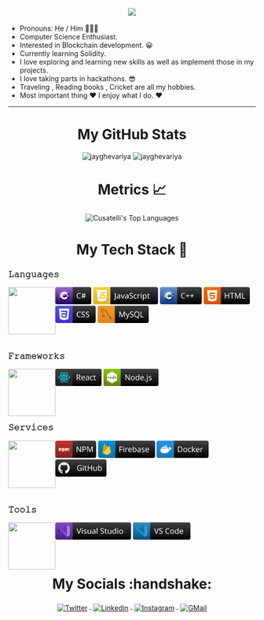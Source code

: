 <!-- markdownlint-disable-next-line -->
<p align="center"><img src="https://github-hero-readme.vercel.app/api?username=jayghevariya&linkedin=jay-ghevariya&twitter=jayghevariya" href="https://linktr.ee/jayghevariya"/>

- Pronouns: He / Him 👨🏻‍💻 
- Computer Science Enthusiast.
- Interested in Blockchain development. :grinning:
- Currently learning Solidity. 
- I love exploring and learning new skills as well as implement those in my projects.
- I love taking parts in hackathons. :sunglasses:
- Traveling , Reading books , Cricket are all my hobbies.
- Most important thing :heart: I enjoy what I do. :heart:

---
<h1 align="center">My GitHub Stats</h1>


<p align="center"><img src="https://github-readme-stats.vercel.app/api?username=jayghevariya&theme=dracula&show_icons=true" alt="jayghevariya" width="400" />
<img src="http://github-readme-streak-stats.herokuapp.com?user=jayghevariya&theme=dracula&hide_border=false" alt ="jayghevariya" width="400" />
</p>

<h1 align="center">Metrics 📈</h1>
<p href="#" align="center">
  <img align="center" alt="Cusatelli's Top Languages" src="https://github-readme-stats.vercel.app/api/top-langs/?username=jayghevariya&langs_count=8&layout=compact&theme=react&hide_border=true&bg_color=0d1117&title_color=FFFFFF&icon_color=F8D866&hide=Jupyter%20Notebook" height="250"/>
</p>

<!-- Badges used from https://github.com/klaasnicolaas/ColoredBadges -->
<h1 align="center">My Tech Stack 🧰</h1>

### 𝙻𝚊𝚗𝚐𝚞𝚊𝚐𝚎𝚜
<img align="left" width="96" height="96" src="https://img.icons8.com/color/96/000000/laptop--v1.png"/>
<p>
    <!-- <img src="https://github.com/Cusatelli/Colored-Badges/blob/main/svg/languages/java.svg" height="35" /> -->
    <img src="https://github.com/Cusatelli/Colored-Badges/blob/main/svg/languages/csharp.svg" height="35" />
    <img src="https://github.com/Cusatelli/Colored-Badges/blob/main/svg/languages/javascript.svg" height="35" />
    <img src="https://github.com/Cusatelli/Colored-Badges/blob/main/svg/languages/cpp.svg" height="35" />
    <img src="https://github.com/Cusatelli/Colored-Badges/blob/main/svg/languages/html5.svg" height="35" />
    <img src="https://github.com/Cusatelli/Colored-Badges/blob/main/svg/languages/css3.svg" height="35" />
    <!-- <img src="https://github.com/Cusatelli/Colored-Badges/blob/main/svg/languages/sass.svg" height="35" /> -->
    <img src="https://github.com/Cusatelli/Colored-Badges/blob/main/svg/languages/mysql.svg" height="35" />
    <!-- <img src="https://github.com/Cusatelli/Colored-Badges/blob/main/svg/languages/postgresql.svg" height="35" /> -->
    <!-- <img src="https://github.com/Cusatelli/Colored-Badges/blob/main/svg/languages/sqlite.svg" height="35" /> -->
</p><br/>

### 𝙵𝚛𝚊𝚖𝚎𝚠𝚘𝚛𝚔𝚜
<img align="left" width="96" height="96" src="https://img.icons8.com/color/96/000000/full-tool-storage-box-.png"/>
<p>
  <img src="https://github.com/Cusatelli/Colored-Badges/blob/main/svg/frameworks/react.svg" height="35" />
  <!-- <img src="https://github.com/Cusatelli/Colored-Badges/blob/main/svg/frameworks/angular.svg" height="35" /> -->
  <!-- <img src="https://github.com/Cusatelli/Colored-Badges/blob/main/svg/frameworks/vue.svg" height="35" /> -->
  <img src="https://github.com/Cusatelli/Colored-Badges/blob/main/svg/frameworks/node.svg" height="35" />
  <!-- <img src="https://github.com/Cusatelli/Colored-Badges/blob/main/svg/frameworks/unity.svg" height="35" /> -->
  <!-- <img src="https://github.com/Cusatelli/Colored-Badges/blob/main/svg/frameworks/springboot.svg" height="35" /> -->
  <!-- <img src="https://github.com/Cusatelli/Colored-Badges/blob/main/svg/frameworks/hibernate.svg" height="35" /> -->
</p><br/><br/>

### 𝚂𝚎𝚛𝚟𝚒𝚌𝚎𝚜
<img align="left" width="96" height="96" src="https://img.icons8.com/color/96/000000/service-bell.png"/>
<p>
  <img src="https://github.com/Cusatelli/Colored-Badges/blob/main/svg/services/npm.svg" height="35" />
  <img src="https://github.com/Cusatelli/Colored-Badges/blob/main/svg/services/firebase.svg" height="35" />
  <!-- <img src="https://github.com/Cusatelli/Colored-Badges/blob/main/svg/services/heroku.svg" height="35" /> -->
  <!-- <img src="https://github.com/Cusatelli/Colored-Badges/blob/main/svg/services/swagger.svg" height="35" /> -->
  <img src="https://github.com/Cusatelli/Colored-Badges/blob/main/svg/services/docker.svg" height="35" />
  <!-- <img src="https://github.com/Cusatelli/Colored-Badges/blob/main/svg/services/thymeleaf.svg" height="35" /> -->
  <img src="https://github.com/Cusatelli/Colored-Badges/blob/main/svg/services/github.svg" height="35" />
  <!-- <img src="https://github.com/Cusatelli/Colored-Badges/blob/main/svg/services/gitlab.svg" height="35" /> -->
  <!-- <img src="https://github.com/Cusatelli/Colored-Badges/blob/main/svg/services/vite.svg" height="35" /> -->
  <!-- <img src="https://github.com/Cusatelli/Colored-Badges/blob/main/svg/services/gradle.svg" height="35" /> -->
  <!-- <img src="https://github.com/Cusatelli/Colored-Badges/blob/main/svg/services/maven.svg" height="35" /> -->
</p><br/>

### 𝚃𝚘𝚘𝚕𝚜
<img align="left" width="96" height="96" src="https://img.icons8.com/color/96/000000/maintenance.png"/>
<p>
  <img src="https://github.com/Cusatelli/Colored-Badges/blob/main/svg/tools/visualstudio.svg" height="35" />
  <img src="https://github.com/Cusatelli/Colored-Badges/blob/main/svg/tools/visualstudiocode.svg" height="35" />
  <!-- <img src="https://github.com/Cusatelli/Colored-Badges/blob/main/svg/tools/intellijidea.svg" height="35" /> -->
  <!-- <img src="https://github.com/Cusatelli/Colored-Badges/blob/main/svg/tools/androidstudio.svg" height="35" /> -->
  <!-- <img src="https://github.com/Cusatelli/Colored-Badges/blob/main/svg/tools/eclipse.svg" height="35" /> -->
  <!-- <img src="https://github.com/Cusatelli/Colored-Badges/blob/main/svg/tools/atom.svg" height="35" /> -->
  <!-- <img src="https://github.com/Cusatelli/Colored-Badges/blob/main/svg/tools/office.svg" height="35" /> -->
  <!-- <img src="https://github.com/Cusatelli/Colored-Badges/blob/main/svg/tools/blender.svg" height="35" /> -->
  <!-- <img src="https://github.com/Cusatelli/Colored-Badges/blob/main/svg/tools/inkscape.svg" height="35" /> -->
</p><br/>



<h1 align="center">My Socials :handshake: </h1>
<p align="center">
<a href="https://twitter.com/jayghevariya">
<img src="https://raw.githubusercontent.com/klaasnicolaas/ColoredBadges/master/svg/social/twitter.svg" alt="Twitter" style="vertical-align:top; margin:4px">
</a>
<a href="https://linkedin.com/in/jay-ghevariya-49a4581b8/">
<img src="https://raw.githubusercontent.com/klaasnicolaas/ColoredBadges/master/svg/social/linkedin.svg" alt="Linkedin" style="vertical-align:top; margin:4px">
</a>
<a href="https://instagram.com/jerry_16_10_2">
<img src="https://raw.githubusercontent.com/klaasnicolaas/ColoredBadges/prod/svg/social/instagram.svg" alt="Instagram" style="vertical-align:top; margin:4px">
</a>
<a href="mailto:jayghevariyaofficial@gmail.com">
<img src="https://raw.githubusercontent.com/klaasnicolaas/ColoredBadges/prod/svg/social/gmail.svg" alt="GMail" style="vertical-align:top; margin:4px">
</a>
</p>


